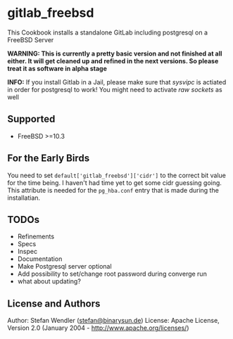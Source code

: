 # gitlab_freebsd

This Cookbook installs a standalone GitLab including postgresql on a FreeBSD Server

**WARNING: This is currently a pretty basic version and not finished at all either. It will get cleaned up and refined in the next versions. So please treat it as software in alpha stage**

**INFO:** If you install Gitlab in a Jail, please make sure that *sysvipc* is actiated in order for postgresql to work! You might need to activate *raw sockets* as well

## Supported

 - FreeBSD >=10.3
 
## For the Early Birds

You need to set `default['gitlab_freebsd']['cidr']` to the correct bit value for the time being. I haven't had time yet to get some cidr guessing going. This attribute is needed for the `pg_hba.conf` entry that is made during the installatian.

## TODOs

 - Refinements
 - Specs
 - Inspec
 - Documentation
 - Make Postgresql server optional
 - Add possibility to set/change root password during converge run
 - what about updating?

## License and Authors

Author: Stefan Wendler (<stefan@binarysun.de>)
License: Apache License, Version 2.0 (January 2004 - http://www.apache.org/licenses/)
